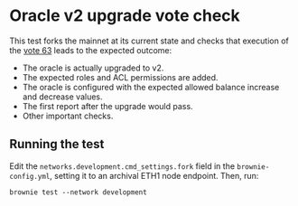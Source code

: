 # Oracle v2 upgrade vote check

This test forks the mainnet at its current state and checks that execution of the [vote 63] leads to the expected outcome:

* The oracle is actually upgraded to v2.
* The expected roles and ACL permissions are added.
* The oracle is configured with the expected allowed balance increase and decrease values.
* The first report after the upgrade would pass.
* Other important checks.

[vote 63]: https://mainnet.lido.fi/#/lido-dao/0x2e59a20f205bb85a89c53f1936454680651e618e/vote/63/

## Running the test

Edit the `networks.development.cmd_settings.fork` field in the `brownie-config.yml`, setting it to an archival ETH1 node endpoint. Then, run:

```
brownie test --network development
```
